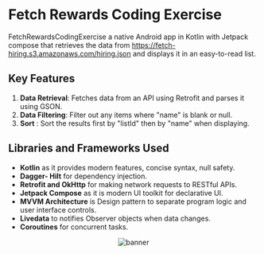 # Fetch Rewards Coding Exercise
FetchRewardsCodingExercise a native Android app in Kotlin with Jetpack compose that retrieves the data from https://fetch-hiring.s3.amazonaws.com/hiring.json and displays it in an easy-to-read list.
## Key Features
1. **Data Retrieval**: Fetches data from an API using Retrofit and parses it using GSON.
2. **Data Filtering**: Filter out any items where "name" is blank or null.
3. **Sort** : Sort the results first by "listId" then by "name" when displaying.


## Libraries and Frameworks Used
- **Kotlin** as it provides modern features, concise syntax, null safety.
- **Dagger- Hilt**  for dependency injection.
- **Retrofit and OkHttp** for making network requests to RESTful APIs.
- **Jetpack Compose** as it is modern UI toolkit for declarative UI.
- **MVVM Architecture** is Design pattern to separate program logic and user interface controls.
- **Livedata** to notifies Observer objects when data changes.
- **Coroutines**  for concurrent tasks.

  
<p align="center">
<img alt="banner" src="https://github.com/user-attachments/assets/7c113ec0-6bef-4a4d-b7c9-f4aa70d44530"> 
</p>

